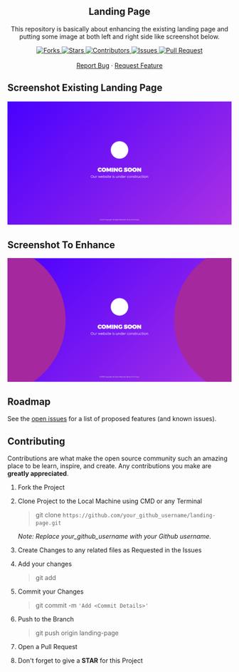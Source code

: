 <p align="center">
    <h2 align="center">Landing Page</h2>
    <p align="center">This repository is basically about enhancing the existing landing page and putting some image at both left and right side like screenshot below.</p>
</p>
    
<p align="center">
    <a href="https://github.com/mmuhamadamirzaidi-work/landing-page/network/members">
        <img alt="Forks" src="https://img.shields.io/github/forks/mmuhamadamirzaidi-work/landing-page?color=9d65c9" />
    </a>
    <a href="https://github.com/mmuhamadamirzaidi-work/landing-page/stargazers">
        <img alt="Stars" src="https://img.shields.io/github/stars/mmuhamadamirzaidi-work/landing-page?color=f0a500" />
    </a>
    <a href="https://github.com/mmuhamadamirzaidi-work/landing-page/graphs/contributors">
        <img alt="Contributors" src="https://img.shields.io/github/contributors/mmuhamadamirzaidi-work/landing-page?color=0088ff" />
    </a>
    <a href="https://github.com/mmuhamadamirzaidi-work/landing-page/issues">
        <img alt="Issues" src="https://img.shields.io/github/issues/mmuhamadamirzaidi-work/landing-page?color=ff4b5c" />
    </a>
    <a href="https://github.com/mmuhamadamirzaidi-work/landing-page/pulls">
        <img alt="Pull Request" src="https://img.shields.io/github/issues-pr/mmuhamadamirzaidi-work/landing-page?color=4CAF50" />
    </a>
    <br/>
    <br/>
    <a href="https://github.com/mmuhamadamirzaidi-work/landing-page/issues">Report Bug</a>
    ·
    <a href="https://github.com/mmuhamadamirzaidi-work/landing-page/issues">Request Feature</a>
</p>

<!-- SCREENSHOT -->
## Screenshot Existing Landing Page

![Product Name Screen Shot][product-screenshot]

## Screenshot To Enhance

![Product Name Screen Shot][product-screenshot-2]

<!-- ROADMAP -->
## Roadmap

See the [open issues](https://github.com/mmuhamadamirzaidi-work/landing-page/issues) for a list of proposed features (and known issues).

<!-- CONTRIBUTING -->
## Contributing

Contributions are what make the open source community such an amazing place to be learn, inspire, and create. Any contributions you make are **greatly appreciated**.
  
   1.  Fork the Project
    
   2.  Clone Project to the Local Machine using CMD or any Terminal 
            
          >git clone `https://github.com/your_github_username/landing-page.git`             
             
          _Note: Replace your_github_username with your Github username._
  
   3.  Create Changes to any related files as Requested in the Issues
  
   4.  Add your changes
            
          >git add <file you made changes in>
  
   5.  Commit your Changes 
            
          >git commit -m `'Add <Commit Details>'`
            
   6.  Push to the Branch 
            
          >git push origin landing-page 
  
   7.  Open a Pull Request
  
   8.  Don't forget to give a **STAR** for this Project

<!-- MARKDOWN LINKS & IMAGES -->
<!-- https://www.markdownguide.org/basic-syntax/#reference-style-links -->
[contributors-shield]: https://img.shields.io/github/contributors/mmuhamadamirzaidi-work/repo.svg?style=flat-square
[contributors-url]: https://github.com/mmuhamadamirzaidi-work/landing-page/graphs/contributors
[forks-shield]: https://img.shields.io/github/forks/mmuhamadamirzaidi-work/repo.svg?style=flat-square
[forks-url]: https://github.com/mmuhamadamirzaidi-work/landing-page/network/members
[stars-shield]: https://img.shields.io/github/stars/mmuhamadamirzaidi-work/repo.svg?style=flat-square
[stars-url]: https://github.com/mmuhamadamirzaidi-work/landing-page/stargazers
[issues-shield]: https://img.shields.io/github/issues/mmuhamadamirzaidi-work/repo.svg?style=flat-square
[issues-url]: https://github.com/mmuhamadamirzaidi-work/landing-page/issues
[linkedin-shield]: https://img.shields.io/badge/-LinkedIn-black.svg?style=flat-square&logo=linkedin&colorB=555
[product-screenshot]: images/ss.png
[product-screenshot-2]: images/ss-need-to-be.png